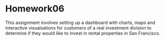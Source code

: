 # Homework06
This assignment involves setting up a dashboard with charts, maps and interactive visualsations for customers of a real investment division to determine if they would like to invest in rental properties in San Francisco.